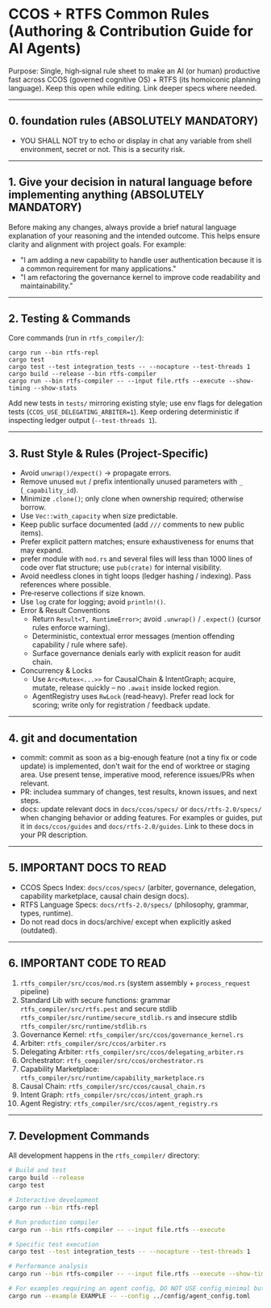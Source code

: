 # CCOS + RTFS Common Rules (Authoring & Contribution Guide for AI Agents)

Purpose: Single, high‑signal rule sheet to make an AI (or human) productive fast across CCOS (governed cognitive OS) + RTFS (its homoiconic planning language). Keep this open while editing. Link deeper specs where needed.

---
## 0. foundation rules (ABSOLUTELY MANDATORY)

- YOU SHALL NOT try to echo or display in chat any variable from shell environment, secret or not. This is a security risk.

---
## 1. Give your decision in natural language before implementing anything (ABSOLUTELY MANDATORY)
Before making any changes, always provide a brief natural language explanation of your reasoning and the intended outcome. This helps ensure clarity and alignment with project goals. For example:
- "I am adding a new capability to handle user authentication because it is a common requirement for many applications."
- "I am refactoring the governance kernel to improve code readability and maintainability."

---
## 2. Testing & Commands
Core commands (run in `rtfs_compiler/`):
```
cargo run --bin rtfs-repl
cargo test
cargo test --test integration_tests -- --nocapture --test-threads 1
cargo build --release --bin rtfs-compiler
cargo run --bin rtfs-compiler -- --input file.rtfs --execute --show-timing --show-stats
```
Add new tests in `tests/` mirroring existing style; use env flags for delegation tests (`CCOS_USE_DELEGATING_ARBITER=1`). Keep ordering deterministic if inspecting ledger output (`--test-threads 1`).

---
## 3. Rust Style & Rules (Project-Specific)
- Avoid `unwrap()/expect()` → propagate errors.
- Remove unused `mut` / prefix intentionally unused parameters with `_` (`_capability_id`).
- Minimize `.clone()`; only clone when ownership required; otherwise borrow.
- Use `Vec::with_capacity` when size predictable.
- Keep public surface documented (add `///` comments to new public items).
- Prefer explicit pattern matches; ensure exhaustiveness for enums that may expand.
- prefer module with `mod.rs` and several files will less than 1000 lines of code over flat structure; use `pub(crate)` for internal visibility.
- Avoid needless clones in tight loops (ledger hashing / indexing). Pass references where possible.
- Pre‑reserve collections if size known.
- Use `log` crate for logging; avoid `println!()`.
- Error & Result Conventions
    - Return `Result<T, RuntimeError>`; avoid `.unwrap()` / `.expect()` (cursor rules enforce warning).
    - Deterministic, contextual error messages (mention offending capability / rule where safe).
    - Surface governance denials early with explicit reason for audit chain.
- Concurrency & Locks
    - Use `Arc<Mutex<...>>` for CausalChain & IntentGraph; acquire, mutate, release quickly – no `.await` inside locked region.
    - AgentRegistry uses `RwLock` (read‑heavy). Prefer read lock for scoring; write only for registration / feedback update.

---

## 4. git and documentation
- commit: commit as soon as a big-enough feature (not a tiny fix or code update) is implemented, don't wait for the end of worktree or staging area. Use present tense, imperative mood, reference issues/PRs when relevant.
- PR: includea summary of changes, test results, known issues, and next steps.
- docs: update relevant docs in `docs/ccos/specs/` or `docs/rtfs-2.0/specs/` when changing behavior or adding features. For examples or guides, put it in `docs/ccos/guides` and `docs/rtfs-2.0/guides`. Link to these docs in your PR description.

---
## 5. IMPORTANT DOCS TO READ
- CCOS Specs Index: `docs/ccos/specs/` (arbiter, governance, delegation, capability marketplace, causal chain design docs).
- RTFS Language Specs: `docs/rtfs-2.0/specs/` (philosophy, grammar, types, runtime).
- Do not read docs in docs/archive/ except when explicitly asked (outdated).

---
## 6. IMPORTANT CODE TO READ
1. `rtfs_compiler/src/ccos/mod.rs` (system assembly + `process_request` pipeline)
2. Standard Lib with secure functions: grammar `rtfs_compiler/src/rtfs.pest` and secure stdlib `rtfs_compiler/src/runtime/secure_stdlib.rs` and insecure stdlib `rtfs_compiler/src/runtime/stdlib.rs`
3. Governance Kernel: `rtfs_compiler/src/ccos/governance_kernel.rs`
4. Arbiter: `rtfs_compiler/src/ccos/arbiter.rs`
5. Delegating Arbiter: `rtfs_compiler/src/ccos/delegating_arbiter.rs`
6. Orchestrator: `rtfs_compiler/src/ccos/orchestrator.rs`
7. Capability Marketplace: `rtfs_compiler/src/runtime/capability_marketplace.rs`
8. Causal Chain: `rtfs_compiler/src/ccos/causal_chain.rs`
9. Intent Graph: `rtfs_compiler/src/ccos/intent_graph.rs`
10. Agent Registry: `rtfs_compiler/src/ccos/agent_registry.rs`

---
## 7. Development Commands

All development happens in the `rtfs_compiler/` directory:

```bash
# Build and test
cargo build --release
cargo test

# Interactive development
cargo run --bin rtfs-repl

# Run production compiler 
cargo run --bin rtfs-compiler -- --input file.rtfs --execute

# Specific test execution
cargo test --test integration_tests -- --nocapture --test-threads 1

# Performance analysis
cargo run --bin rtfs-compiler -- --input file.rtfs --execute --show-timing --show-stats

# For examples requiring an agent config, DO NOT USE config_minimal but this one
cargo run --example EXAMPLE -- --config ../config/agent_config.toml
```
